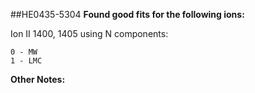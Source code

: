 ##HE0435-5304
**Found good fits for the following ions:**

Ion II 1400, 1405 using N components:
```
0 - MW
1 - LMC
```


**Other Notes:**

